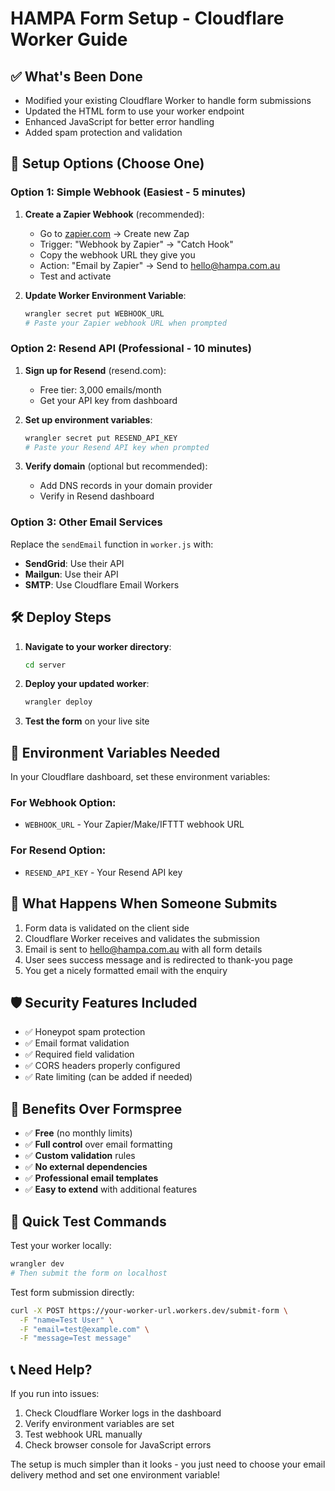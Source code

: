 # HAMPA Form Setup - Cloudflare Worker Guide

## ✅ What's Been Done
- Modified your existing Cloudflare Worker to handle form submissions
- Updated the HTML form to use your worker endpoint
- Enhanced JavaScript for better error handling
- Added spam protection and validation

## 🚀 Setup Options (Choose One)

### Option 1: Simple Webhook (Easiest - 5 minutes)
1. **Create a Zapier Webhook** (recommended):
   - Go to [zapier.com](https://zapier.com) → Create new Zap
   - Trigger: "Webhook by Zapier" → "Catch Hook"
   - Copy the webhook URL they give you
   - Action: "Email by Zapier" → Send to hello@hampa.com.au
   - Test and activate

2. **Update Worker Environment Variable**:
   ```bash
   wrangler secret put WEBHOOK_URL
   # Paste your Zapier webhook URL when prompted
   ```

### Option 2: Resend API (Professional - 10 minutes)
1. **Sign up for Resend** (resend.com):
   - Free tier: 3,000 emails/month
   - Get your API key from dashboard

2. **Set up environment variables**:
   ```bash
   wrangler secret put RESEND_API_KEY
   # Paste your Resend API key when prompted
   ```

3. **Verify domain** (optional but recommended):
   - Add DNS records in your domain provider
   - Verify in Resend dashboard

### Option 3: Other Email Services
Replace the `sendEmail` function in `worker.js` with:
- **SendGrid**: Use their API
- **Mailgun**: Use their API  
- **SMTP**: Use Cloudflare Email Workers

## 🛠 Deploy Steps

1. **Navigate to your worker directory**:
   ```bash
   cd server
   ```

2. **Deploy your updated worker**:
   ```bash
   wrangler deploy
   ```

3. **Test the form** on your live site

## 🔧 Environment Variables Needed

In your Cloudflare dashboard, set these environment variables:

### For Webhook Option:
- `WEBHOOK_URL` - Your Zapier/Make/IFTTT webhook URL

### For Resend Option:
- `RESEND_API_KEY` - Your Resend API key

## 📧 What Happens When Someone Submits

1. Form data is validated on the client side
2. Cloudflare Worker receives and validates the submission
3. Email is sent to hello@hampa.com.au with all form details
4. User sees success message and is redirected to thank-you page
5. You get a nicely formatted email with the enquiry

## 🛡 Security Features Included

- ✅ Honeypot spam protection
- ✅ Email format validation
- ✅ Required field validation
- ✅ CORS headers properly configured
- ✅ Rate limiting (can be added if needed)

## 🎯 Benefits Over Formspree

- ✅ **Free** (no monthly limits)
- ✅ **Full control** over email formatting
- ✅ **Custom validation** rules
- ✅ **No external dependencies**
- ✅ **Professional email templates**
- ✅ **Easy to extend** with additional features

## 🚨 Quick Test Commands

Test your worker locally:
```bash
wrangler dev
# Then submit the form on localhost
```

Test form submission directly:
```bash
curl -X POST https://your-worker-url.workers.dev/submit-form \
  -F "name=Test User" \
  -F "email=test@example.com" \
  -F "message=Test message"
```

## 📞 Need Help?

If you run into issues:
1. Check Cloudflare Worker logs in the dashboard
2. Verify environment variables are set
3. Test webhook URL manually
4. Check browser console for JavaScript errors

The setup is much simpler than it looks - you just need to choose your email delivery method and set one environment variable!
